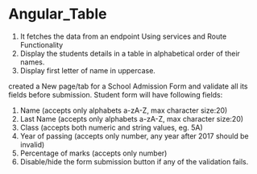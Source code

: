# Angular_Table

1. It fetches the data from an endpoint Using services and Route Functionality
2. Display the students details in a table in alphabetical order of their names.
3. Display first letter of name in uppercase.

created a New page/tab for a School Admission Form and validate all its fields before
submission. Student form will have following fields:
1. Name (accepts only alphabets a-zA-Z, max character size:20)
2. Last Name (accepts only alphabets a-zA-Z, max character size:20)
3. Class (accepts both numeric and string values, eg. 5A)
4. Year of passing (accepts only number, any year after 2017 should be invalid)
5. Percentage of marks (accepts only number)
6. Disable/hide the form submission button if any of the validation fails.
